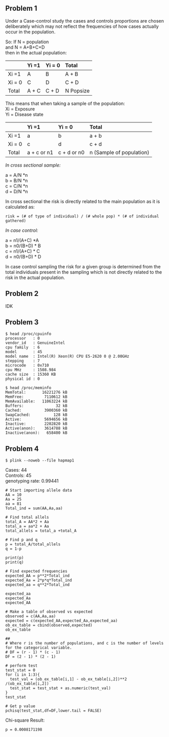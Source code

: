 ## Problem 1
Under a Case-control study the cases and controls proportions are chosen deliberately  which may not reflect the frequencies of how cases actually occur in the population.

So:
If N = population  
and N = A+B+C+D  
then in the actual population:

|| Yi =1     | Yi = 0     | Total|
| :------------- | :------------- | :------------- | :------------- |
|Xi =1 |     A  | B       | A + B|
|Xi = 0  | C       | D       | C + D|
|Total| A + C| C + D| N Popsize|

This means that when taking a sample of the population:  
Xi = Exposure  
Yi = Disease state

|| Yi =1     | Yi = 0     | Total|  
| :------------- | :------------- | :------------- | :------------- |  
|Xi =1 |     a  | b      | a + b|  
|Xi = 0  | c       | d       | c + d|  
|Total| a + c or n1 | c + d or n0| n (Sample of population)|  

*In cross sectional sample:*

a = A/N \*n  
b = B/N \*n  
c = C/N \*n  
d = D/N \*n  

In cross sectional the risk is directly related to the main population as it is calculated as:
```
risk = (# of type of individual) / (# whole pop) * (# of individual gathered)
```

*In case control:*

a = n1/(A+C) \*A  
b = n0/(B+D) \* B  
c = n1/(A+C) \* C  
d = n0/(B+D) \* D  

In case control sampling the risk for a given group is determined from the total individuals present in the sampling which is not directly related to the risk in the actual population.   

## Problem 2
IDK
## Problem 3
```
$ head /proc/cpuinfo
processor	: 0
vendor_id	: GenuineIntel
cpu family	: 6
model		: 45
model name	: Intel(R) Xeon(R) CPU E5-2620 0 @ 2.00GHz
stepping	: 7
microcode	: 0x710
cpu MHz		: 1508.984
cache size	: 15360 KB
physical id	: 0
```  
```  
$ head /proc/meminfo
MemTotal:       16221276 kB
MemFree:         7110612 kB
MemAvailable:   11063224 kB
Buffers:              32 kB
Cached:          3900360 kB
SwapCached:          128 kB
Active:          5694656 kB
Inactive:        2202820 kB
Active(anon):    3614788 kB
Inactive(anon):   658400 kB
```  
## Problem 4
```
$ plink --noweb --file hapmap1
```  
Cases: 44  
Controls: 45  
genotyping rate: 0.99441       

```
# Start importing allele data
AA = 10
Aa = 25
aa = 81
Total_ind = sum(AA,Aa,aa)

# Find total allels
total_A = AA*2 + Aa
total_a = aa*2 + Aa
total_allels = total_a +total_A

# Find p and q
p = total_A/total_allels
q = 1-p

print(p)
print(q)

# Find expected frequencies
expected_AA = p**2*Total_ind
expected_Aa = 2*p*q*Total_ind
expected_aa = q**2*Total_ind

expected_aa
expected_Aa
expected_AA

# Make a table of observed vs expected
observed = c(AA,Aa,aa)
expected = c(expected_AA,expected_Aa,expected_aa)
ob_ex_table = cbind(observed,expected)
ob_ex_table

##
# Where r is the number of populations, and c is the number of levels for the categorical variable.
# DF = (r - 1) * (c - 1)
DF = (2 - 1) * (2 - 1)

# perform test
test_stat = 0
for (i in 1:3){
  test_val = (ob_ex_table[i,1] - ob_ex_table[i,2])**2 /(ob_ex_table[i,2])
  test_stat = test_stat + as.numeric(test_val)
}
test_stat

# Get p value
pchisq(test_stat,df=DF,lower.tail = FALSE)

```

Chi-square Result:

```
p = 0.0008171198
```
